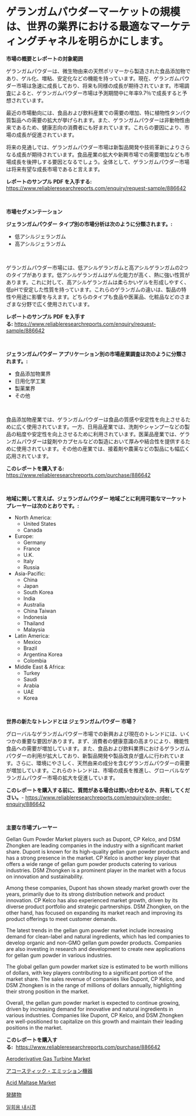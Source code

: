 <p><h1>ゲランガムパウダーマーケットの規模は、世界の業界における最適なマーケティングチャネルを明らかにします。</h1></p><p><strong>市場の概要とレポートの対象範囲</strong></p>
<p><p>ゲランガムパウダーは、微生物由来の天然ポリマーから製造された食品添加物であり、ゲル化、増粘、安定化などの機能を持っています。現在、ゲランガムパウダー市場は急速に成長しており、将来も同様の成長が期待されています。市場調査によると、ゲランガムパウダー市場は予測期間中に年率9.7％で成長すると予想されています。</p><p>最近の市場動向には、食品および飲料産業での需要の増加、特に植物性タンパク質製品への需要の拡大が挙げられます。また、ゲランガムパウダーは非動物性由来であるため、健康志向の消費者にも好まれています。これらの要因により、市場の成長が促進されています。</p><p>将来の見通しでは、ゲランガムパウダー市場は新製品開発や技術革新によりさらなる成長が期待されています。食品産業の拡大や新興市場での需要増加なども市場成長を後押しする要因となるでしょう。全体として、ゲランガムパウダー市場は将来有望な成長市場であると言えます。</p></p>
<p><strong>レポートのサンプル PDF を入手する:</strong> <a href="https://www.reliableresearchreports.com/enquiry/request-sample/886642">https://www.reliableresearchreports.com/enquiry/request-sample/886642</a></p>
<p>&nbsp;</p>
<p><strong>市場セグメンテーション</strong></p>
<p><strong>ジェランガムパウダー タイプ別の市場分析は次のように分類されます。:</strong></p>
<p><ul><li>低アシルジェランガム</li><li>高アシルジェランガム</li></ul></p>
<p>&nbsp;</p>
<p><p>ゲランガムパウダー市場には、低アシルゲランガムと高アシルゲランガムの2つのタイプがあります。低アシルゲランガムはゲル化能力が高く、熱に強い性質があります。これに対して、高アシルゲランガムは柔らかいゲルを形成しやすく、低pHで安定した性質を持っています。これらのゲランガムの違いは、製品の特性や用途に影響を与えます。どちらのタイプも食品や医薬品、化粧品などのさまざまな分野で広く使用されています。</p></p>
<p><strong>レポートのサンプル PDF を入手する:</strong>&nbsp;<a href="https://www.reliableresearchreports.com/enquiry/request-sample/886642">https://www.reliableresearchreports.com/enquiry/request-sample/886642</a></p>
<p>&nbsp;</p>
<p><strong> ジェランガムパウダー アプリケーション別の市場産業調査は次のように分類されます。:</strong></p>
<p><ul><li>食品添加物業界</li><li>日用化学工業</li><li>製薬業界</li><li>その他</li></ul></p>
<p>&nbsp;</p>
<p><p>食品添加物産業では、ゲランガムパウダーは食品の質感や安定性を向上させるために広く使用されています。一方、日用品産業では、洗剤やシャンプーなどの製品の粘度や安定性を向上させるために利用されています。医薬品産業では、ゲランガムパウダーは錠剤やカプセルなどの製造において厚みや結合性を提供するために使用されています。その他の産業では、接着剤や農薬などの製品にも幅広く応用されています。</p></p>
<p><strong>このレポートを購入する:</strong>&nbsp; <a href="https://www.reliableresearchreports.com/purchase/886642">https://www.reliableresearchreports.com/purchase/886642</a></p>
<p>&nbsp;</p>
<p><strong>地域に関して言えば、ジェランガムパウダー 地域ごとに利用可能なマーケットプレーヤーは次のとおりです。:</strong></p>
<p><ul>
    <li>
        North America:
        <ul>
            <li>United States</li>
            <li>Canada</li>
        </ul>
    </li>
    <li>
        Europe:
        <ul>
            <li>Germany</li>
            <li>France</li>
            <li>U.K.</li>
            <li>Italy</li>
            <li>Russia</li>
        </ul>
    </li>
    <li>
        Asia-Pacific:
        <ul>
            <li>China</li>
            <li>Japan</li>
            <li>South Korea</li>
            <li>India</li>
            <li>Australia</li>
            <li>China Taiwan</li>
            <li>Indonesia</li>
            <li>Thailand</li>
            <li>Malaysia</li>
        </ul>
    </li>
    <li>
        Latin America:
        <ul>
            <li>Mexico</li>
            <li>Brazil</li>
            <li>Argentina Korea</li>
            <li>Colombia</li>
        </ul>
    </li>
    <li>
        Middle East & Africa:
        <ul>
            <li>Turkey</li>
            <li>Saudi</li>
            <li>Arabia</li>
            <li>UAE</li>
            <li>Korea</li>
        </ul>
    </li>
    </ul></p>
<p>&nbsp;</p>
<p><strong>世界の新たなトレンドとは ジェランガムパウダー 市場？</strong></p>
<p><p>グローバルなゲランガムパウダー市場での新興および現在のトレンドには、いくつかの重要な要因があります。まず、消費者の健康意識の高まりにより、機能性食品への需要が増加しています。また、食品および飲料業界におけるゲランガムパウダーの利用が拡大しており、新製品開発や製品改良が盛んに行われています。さらに、環境にやさしく、天然由来の成分を含むゲランガムパウダーの需要が増加しています。これらのトレンドは、市場の成長を推進し、グローバルなゲランガムパウダー市場の拡大を促進しています。</p></p>
<p><strong>このレポートを購入する前に、質問がある場合は問い合わせるか、共有してください。</strong>- <a href="https://www.reliableresearchreports.com/enquiry/pre-order-enquiry/886642">https://www.reliableresearchreports.com/enquiry/pre-order-enquiry/886642</a></p>
<p>&nbsp;</p>
<p><strong>主要な市場プレーヤー</strong></p>
<p><p>Gellan Gum Powder Market players such as Dupont, CP Kelco, and DSM Zhongken are leading companies in the industry with a significant market share. Dupont is known for its high-quality gellan gum powder products and has a strong presence in the market. CP Kelco is another key player that offers a wide range of gellan gum powder products catering to various industries. DSM Zhongken is a prominent player in the market with a focus on innovation and sustainability.</p><p>Among these companies, Dupont has shown steady market growth over the years, primarily due to its strong distribution network and product innovation. CP Kelco has also experienced market growth, driven by its diverse product portfolio and strategic partnerships. DSM Zhongken, on the other hand, has focused on expanding its market reach and improving its product offerings to meet customer demands.</p><p>The latest trends in the gellan gum powder market include increasing demand for clean-label and natural ingredients, which has led companies to develop organic and non-GMO gellan gum powder products. Companies are also investing in research and development to create new applications for gellan gum powder in various industries.</p><p>The global gellan gum powder market size is estimated to be worth millions of dollars, with key players contributing to a significant portion of the market share. The sales revenue of companies like Dupont, CP Kelco, and DSM Zhongken is in the range of millions of dollars annually, highlighting their strong position in the market.</p><p>Overall, the gellan gum powder market is expected to continue growing, driven by increasing demand for innovative and natural ingredients in various industries. Companies like Dupont, CP Kelco, and DSM Zhongken are well-positioned to capitalize on this growth and maintain their leading positions in the market.</p></p>
<p><strong>このレポートを購入する:</strong>&nbsp;&nbsp;<a href="https://www.reliableresearchreports.com/purchase/886642">https://www.reliableresearchreports.com/purchase/886642</a></p>
<p><p><a href="https://github.com/bmorecock/Market-Research-Report-List-2/blob/main/aeroderivative-gas-turbine-market.md">Aeroderivative Gas Turbine Market</a></p><p><a href="https://medium.com/@camron674/%E9%9F%B3%E9%9F%BF%E6%94%BE%E5%B0%84%E6%A9%9F%E5%99%A8%E5%B8%82%E5%A0%B4%E8%AA%BF%E6%9F%BB%E3%83%AC%E3%83%9D%E3%83%BC%E3%83%88-%E3%81%9D%E3%81%AE%E6%AD%B4%E5%8F%B2%E3%81%A8%E4%BA%88%E6%B8%AC-2024-%E5%B9%B4%E3%81%8B%E3%82%89-2031-%E5%B9%B4%E3%81%BE%E3%81%A7-7e0011d7a464">アコースティック・エミッション機器</a></p><p><a href="https://natural-crush-b99.notion.site/Acid-Maltase-Market-Size-and-Growth-Market-Segmentation-Regional-and-Country-Breakdowns-and-Marke-f51c182b600442f986244a8403fc2f6a">Acid Maltase Market</a></p><p><a href="https://github.com/cnnriuez22368/Market-Research-Report-List-1/blob/main/787003416059.md">発酵物</a></p><p><a href="https://github.com/Skyleitney456456/Market-Research-Report-List-1/blob/main/971023514851.md">일회용 내시경</a></p></p>